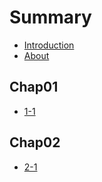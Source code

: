 # Summary

* [Introduction](readme.md)
* [About](./README.md)

## Chap01
* [1-1](./chap01/1-1.md)

## Chap02
* [2-1](./chap02/2-1.md)

